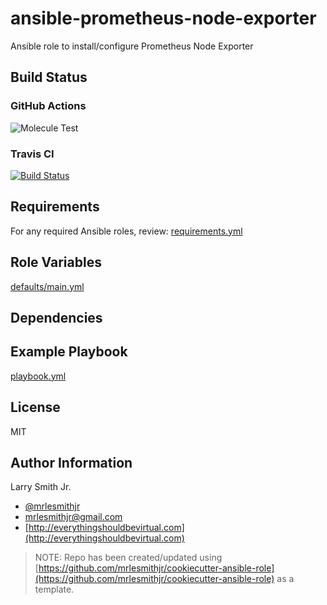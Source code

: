 # ansible-prometheus-node-exporter

Ansible role to install/configure Prometheus Node Exporter

## Build Status

### GitHub Actions

![Molecule Test](https://github.com/mrlesmithjr/ansible-prometheus-node-exporter/workflows/Molecule%20Test/badge.svg)

### Travis CI

[![Build Status](https://travis-ci.org/mrlesmithjr/ansible-prometheus-node-exporter.svg?branch=master)](https://travis-ci.org/mrlesmithjr/ansible-prometheus-node-exporter)

## Requirements

For any required Ansible roles, review:
[requirements.yml](requirements.yml)

## Role Variables

[defaults/main.yml](defaults/main.yml)

## Dependencies

## Example Playbook

[playbook.yml](playbook.yml)

## License

MIT

## Author Information

Larry Smith Jr.

- [@mrlesmithjr](https://twitter.com/mrlesmithjr)
- [mrlesmithjr@gmail.com](mailto:mrlesmithjr@gmail.com)
- [http://everythingshouldbevirtual.com](http://everythingshouldbevirtual.com)

> NOTE: Repo has been created/updated using [https://github.com/mrlesmithjr/cookiecutter-ansible-role](https://github.com/mrlesmithjr/cookiecutter-ansible-role) as a template.
